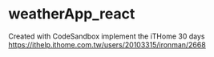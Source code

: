 # weatherApp_react
Created with CodeSandbox
implement the iTHome 30 days https://ithelp.ithome.com.tw/users/20103315/ironman/2668 
